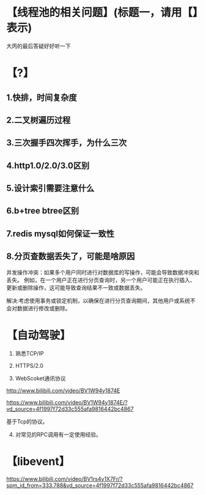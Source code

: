 # 【线程池的相关问题】(标题一，请用【】表示)

大丙的最后答疑好好听一下

# 【?】

## 1.快排，时间复杂度

## 2.二叉树遍历过程

## 3.三次握手四次挥手，为什么三次

## 4.http1.0/2.0/3.0区别

## 5.设计索引需要注意什么

## 6.b+tree btree区别

## 7.redis mysql如何保证一致性

## 8.分页查数据丢失了，可能是啥原因

并发操作冲突：如果多个用户同时进行对数据库的写操作，可能会导致数据冲突和丢失。
例如，在一个用户正在进行分页查询时，另一个用户可能正在执行插入、更新或删除操作，这可能导致查询结果不一致或数据丢失。

解决:考虑使用事务或锁定机制，以确保在进行分页查询期间，其他用户或系统不会对数据进行修改或删除。

# 【自动驾驶】
1. 熟悉TCP/IP

2. HTTPS/2.0

3. WebScoket通讯协议

http://www.bilibili.com/video/BV1W94y1874E

https://www.bilibili.com/video/BV1W94y1874E/?vd_source=4f1997f72d33c555afa9816442bc4867

基于Tcp的协议。

4. 对常见的RPC调用有一定使用经验。


# 【libevent】

https://www.bilibili.com/video/BV1rs4y1X7Fr/?spm_id_from=333.788&vd_source=4f1997f72d33c555afa9816442bc4867
